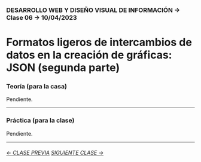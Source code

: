 ### DESARROLLO WEB Y DISEÑO VISUAL DE INFORMACIÓN → Clase 06 → 10/04/2023

# Formatos ligeros de intercambios de datos en la creación de gráficas: JSON (segunda parte)

### Teoría (para la casa)

Pendiente.

- - - - - - - - - - - - - - 

### Práctica (para la clase)

Pendiente.

- - - - - - - 

###### [← CLASE PREVIA](https://github.com/profesorfaco/dno097-2024/tree/main/clase-05) [SIGUIENTE CLASE →](https://github.com/profesorfaco/dno097-2024/tree/main/clase-07)
